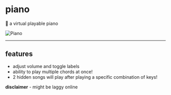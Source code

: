 # piano

🎹 a virtual playable piano

![Piano](./virtual_piano.png)

---

## features

- adjust volume and toggle labels
- ability to play multiple chords at once!
- 2 hidden songs will play after playing a specific combination of keys!

**disclaimer** - might be laggy online
